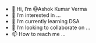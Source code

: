 - 👋 Hi, I’m @Ashok Kumar Verma
- 👀 I’m interested in ...
- 🌱 I’m currently learning DSA
- 💞️ I’m looking to collaborate on ...
- 📫 How to reach me ...

<!---
541624665645/541624665645 is a ✨ special ✨ repository because its `README.md` (this file) appears on your GitHub profile.
You can click the Preview link to take a look at your changes.
--->
